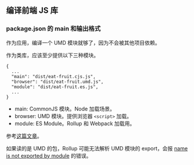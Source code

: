 ## 编译前端 JS 库

### package.json 的 main 和输出格式

作为应用，编译一个 UMD 模块就够了，因为不会被其他项目依赖。

作为类库，应该至少提供以下三种模块。

```
{
  ...
  "main": "dist/eat-fruit.cjs.js",
  "browser": "dist/eat-fruit.umd.js",
  "module": "dist/eat-fruit.es.js",
  ...
}
```

- main: CommonJS 模块。Node 加载场景。
- browser: UMD 模块。提供浏览器 `<script>` 加载。
- module: ES Module。Rollup 和 Webpack 加载用。

参考[这篇文章](https://bagja.net/blog/bundling-your-javascript-library-with-rollup.html#different-output-format-different-minimum-environments)。

如果读的是 UMD 的包，Rollup 可能无法解析 UMD 模块的 export，会报 [name is not exported by module](https://rollupjs.org/guide/en#error-name-is-not-exported-by-module-) 的错误。
